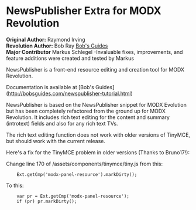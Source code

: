 NewsPublisher Extra for MODX Revolution
=======================================

**Original Author:** Raymond Irving     
**Revolution Author:** Bob Ray [Bob's Guides](http://bobsguides.com)     
**Major Contributor** Markus Schlegel -Invaluable fixes, improvements, and feature additions were created and tested by Markus     
 

NewsPublisher is a front-end resource editing and creation tool for MODX Revolution.


Documentation is available at [Bob's Guides] (http://bobsguides.com/newspublisher-tutorial.html)

NewsPublisher is based on the NewsPublisher snippet for MODX
Evolution but has been completely refactored from the ground up for
MODX Revolution. It includes rich text editing
for the content and summary (introtext) fields and also for any
rich text TVs.

The rich text editing function does not work with older versions
of TinyMCE, but should work with the current release.

Here's a fix for the TinyMCE problem in older versions (Thanks to Bruno17!):

Change line 170 of /assets/components/tinymce/tiny.js from this:

        Ext.getCmp('modx-panel-resource').markDirty();


To this:

        var pr = Ext.getCmp('modx-panel-resource');
        if (pr) pr.markDirty();

